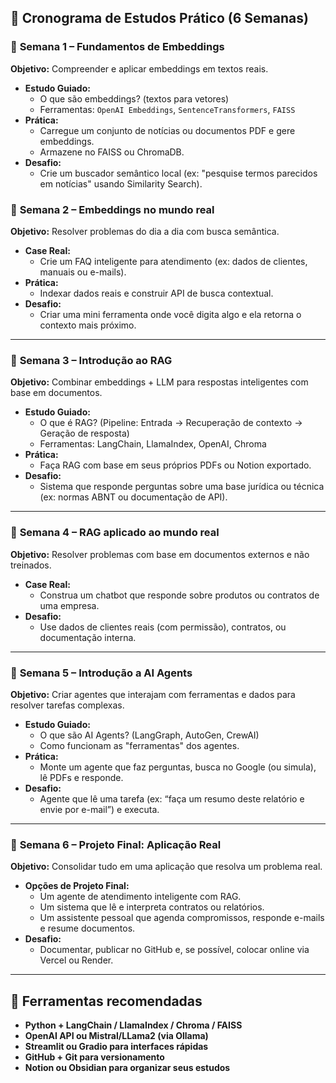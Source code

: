 ## 📅 **Cronograma de Estudos Prático (6 Semanas)**

### 🔹 **Semana 1 – Fundamentos de Embeddings**

**Objetivo:** Compreender e aplicar embeddings em textos reais.

- **Estudo Guiado:**
    - O que são embeddings? (textos para vetores)
    - Ferramentas: `OpenAI Embeddings`, `SentenceTransformers`, `FAISS`
- **Prática:**
    - Carregue um conjunto de notícias ou documentos PDF e gere embeddings.
    - Armazene no FAISS ou ChromaDB.
- **Desafio:**
    - Crie um buscador semântico local (ex: "pesquise termos parecidos em notícias" usando Similarity Search).

### 🔹 **Semana 2 – Embeddings no mundo real**

**Objetivo:** Resolver problemas do dia a dia com busca semântica.

- **Case Real:**
    - Crie um FAQ inteligente para atendimento (ex: dados de clientes, manuais ou e-mails).
- **Prática:**
    - Indexar dados reais e construir API de busca contextual.
- **Desafio:**
    - Criar uma mini ferramenta onde você digita algo e ela retorna o contexto mais próximo.

---

### 🔹 **Semana 3 – Introdução ao RAG**

**Objetivo:** Combinar embeddings + LLM para respostas inteligentes com base em documentos.

- **Estudo Guiado:**
    - O que é RAG? (Pipeline: Entrada → Recuperação de contexto → Geração de resposta)
    - Ferramentas: LangChain, LlamaIndex, OpenAI, Chroma
- **Prática:**
    - Faça RAG com base em seus próprios PDFs ou Notion exportado.
- **Desafio:**
    - Sistema que responde perguntas sobre uma base jurídica ou técnica (ex: normas ABNT ou documentação de API).

---

### 🔹 **Semana 4 – RAG aplicado ao mundo real**

**Objetivo:** Resolver problemas com base em documentos externos e não treinados.

- **Case Real:**
    - Construa um chatbot que responde sobre produtos ou contratos de uma empresa.
- **Desafio:**
    - Use dados de clientes reais (com permissão), contratos, ou documentação interna.

---

### 🔹 **Semana 5 – Introdução a AI Agents**

**Objetivo:** Criar agentes que interajam com ferramentas e dados para resolver tarefas complexas.

- **Estudo Guiado:**
    - O que são AI Agents? (LangGraph, AutoGen, CrewAI)
    - Como funcionam as "ferramentas" dos agentes.
- **Prática:**
    - Monte um agente que faz perguntas, busca no Google (ou simula), lê PDFs e responde.
- **Desafio:**
    - Agente que lê uma tarefa (ex: “faça um resumo deste relatório e envie por e-mail”) e executa.

---

### 🔹 **Semana 6 – Projeto Final: Aplicação Real**

**Objetivo:** Consolidar tudo em uma aplicação que resolva um problema real.

- **Opções de Projeto Final:**
    - Um agente de atendimento inteligente com RAG.
    - Um sistema que lê e interpreta contratos ou relatórios.
    - Um assistente pessoal que agenda compromissos, responde e-mails e resume documentos.
- **Desafio:**
    - Documentar, publicar no GitHub e, se possível, colocar online via Vercel ou Render.

---

## 📌 **Ferramentas recomendadas**

- **Python + LangChain / LlamaIndex / Chroma / FAISS**
- **OpenAI API ou Mistral/LLama2 (via Ollama)**
- **Streamlit ou Gradio para interfaces rápidas**
- **GitHub + Git para versionamento**
- **Notion ou Obsidian para organizar seus estudos**